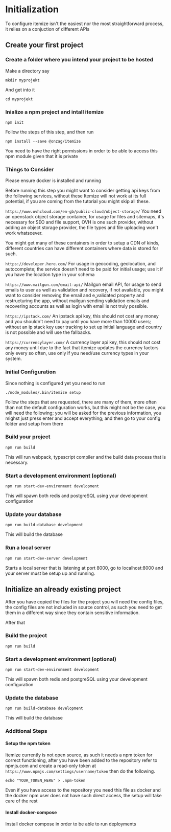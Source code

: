 # Initialization

To configure itemize isn't the easiest nor the most straightforward process, it relies on a conjuction of different APIs

## Create your first project

### Create a folder where you intend your project to be hosted

Make a directory say

`mkdir myprojekt`

And get into it

`cd myprojekt`

### Inialize a npm project and intall itemize

`npm init`

Follow the steps of this step, and then run

`npm install --save @onzag/itemize`

You need to have the right permissions in order to be able to access this npm module given that it is private

### Things to Consider

Please ensure docker is installed and running

Before running this step you might want to consider getting api keys from the following services, without these Itemize will not work at its full potential, if you are coming from the tutorial you might skip all these.

`https://www.ovhcloud.com/en-gb/public-cloud/object-storage/` You need an openstack object storage container, for usage for files and sitemaps, it's necessary for SEO and file support, OVH is one such provider, without adding an object storage provider, the file types and file uploading won't work whatsoever.

You might get many of these containers in order to setup a CDN of kinds, different countries can have different containers where data is stored for such.

`https://developer.here.com/` For usage in geocoding, geolocation, and autocomplete; the service doesn't need to be paid for initial usage; use it if you have the location type in your schema

`https://www.mailgun.com/email-api/` Mailgun email API, for usage to send emails to user as well as validation and recovery, if not available, you might want to consider removing the email and e_validated property and restructuring the app, without mailgun sending validation emails and recovering accounts as well as login with email is not truly possible.

`https://ipstack.com/` An ipstack api key, this should not cost any money and you shouldn't need to pay until you have more than 10000 users; without an ip stack key user tracking to set up initial language and country is not possible and will use the fallbacks.

`https://currencylayer.com/` A currency layer api key, this should not cost any money until due to the fact that itemize updates the currency factors only every so often, use only if you need/use currency types in your system.

### Initial Configuration

Since nothing is configured yet you need to run

`./node_modules/.bin/itemize setup`

Follow the steps that are requested, there are many of them, more often than not the default configuration works, but this might not be the case, you will need the following; you will be asked for the previous information, you mighst just press enter and accept everything; and then go to your config folder and setup from there

### Build your project

`npm run build`

This will run webpack, typescript compiler and the build data process that is necessary.

### Start a development environment (optional)

`npm run start-dev-environment development`

This will spawn both redis and postgreSQL using your development configuration

### Update your database

`npm run build-database development`

This will build the database

### Run a local server

`npm run start-dev-server development`

Starts a local server that is listening at port 8000, go to localhost:8000 and your server must be setup up and running.

## Initialize an already existing project

After you have copied the files for the project you will need the config files, the config files are not included in source control, as such you need to get them in a different way since they contain sensitive information.

After that

### Build the project

`npm run build`

### Start a development environment (optional)

`npm run start-dev-environment development`

This will spawn both redis and postgreSQL using your development configuration

### Update the database

`npm run build-database development`

This will build the database

### Additional Steps

#### Setup the npm token

Itemize currently is not open source, as such it needs a npm token for correct functioning, after you have been added to the repository refer to npmjs.com and create a read-only token at `https://www.npmjs.com/settings/username/token` then do the following.

`echo "YOUR_TOKEN_HERE" > .npm-token`

Even if you have access to the repository you need this file as docker and the docker npm user does not have such direct access, the setup will take care of the rest

#### Install docker-compose

Install docker compose in order to be able to run deployments